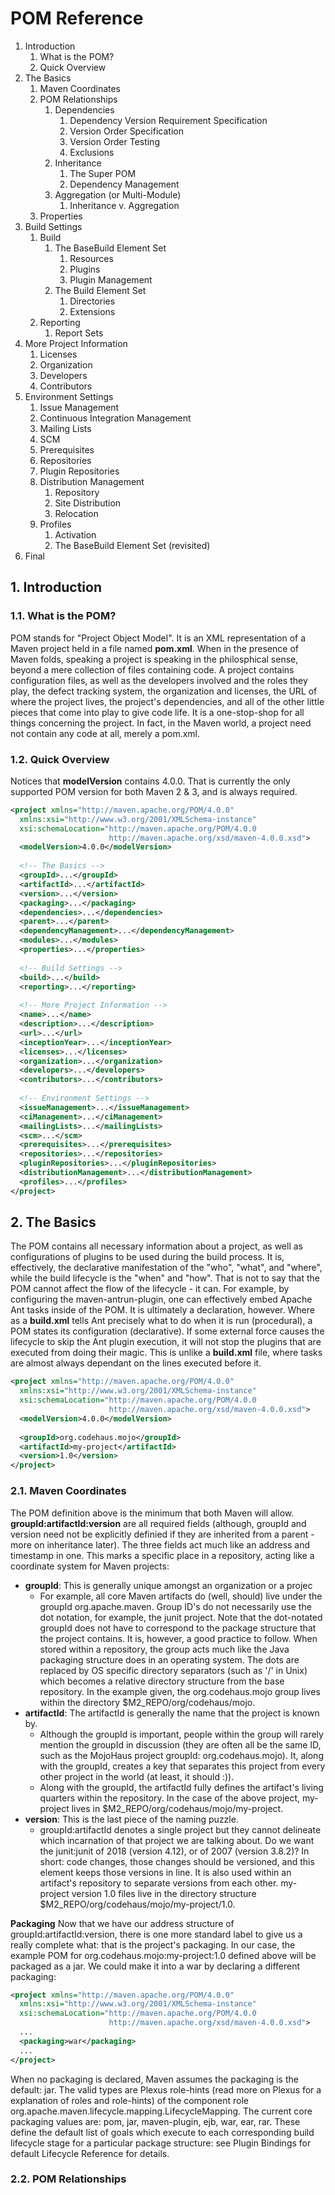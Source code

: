 # POM Reference
1. Introduction
    1. What is the POM?
    2. Quick Overview
2. The Basics
    1. Maven Coordinates
    2. POM Relationships
        1. Dependencies
            1. Dependency Version Requirement Specification
            2. Version Order Specification
            3. Version Order Testing
            4. Exclusions
        2. Inheritance
            1. The Super POM
            2. Dependency Management
        3. Aggregation (or Multi-Module)
            1. Inheritance v. Aggregation
    3. Properties
3. Build Settings
    1. Build
        1. The BaseBuild Element Set
            1. Resources
            2. Plugins
            3. Plugin Management
        2. The Build Element Set
            1. Directories
            2. Extensions
    2. Reporting
        1. Report Sets
4. More Project Information
    1. Licenses
    2. Organization
    3. Developers
    4. Contributors
5. Environment Settings
    1. Issue Management
    2. Continuous Integration Management
    3. Mailing Lists
    4. SCM
    5. Prerequisites
    6. Repositories
    7. Plugin Repositories
    8. Distribution Management
        1. Repository
        2. Site Distribution
        3. Relocation
    9. Profiles
        1. Activation
        2. The BaseBuild Element Set (revisited)
6. Final

## 1. Introduction
### 1.1. What is the POM?
POM stands for "Project Object Model". It is an XML representation of a Maven project held in a file named **pom.xml**. When in the presence of Maven folds, speaking a project is speaking in the philosphical sense, beyond a mere collection of files containing code. A project contains configuration files, as well as the developers involved and the roles they play, the defect tracking system, the organization and licenses, the URL of where the project lives, the project's dependencies, and all of the other little pieces that come into play to give code life. It is a one-stop-shop for all things concerning the project. In fact, in the Maven world, a project need not contain any code at all, merely a pom.xml.

### 1.2. Quick Overview
Notices that **modelVersion** contains 4.0.0. That is currently the only supported POM version for both Maven 2 & 3, and is always required.
```xml
<project xmlns="http://maven.apache.org/POM/4.0.0"
  xmlns:xsi="http://www.w3.org/2001/XMLSchema-instance"
  xsi:schemaLocation="http://maven.apache.org/POM/4.0.0
                      http://maven.apache.org/xsd/maven-4.0.0.xsd">
  <modelVersion>4.0.0</modelVersion>
 
  <!-- The Basics -->
  <groupId>...</groupId>
  <artifactId>...</artifactId>
  <version>...</version>
  <packaging>...</packaging>
  <dependencies>...</dependencies>
  <parent>...</parent>
  <dependencyManagement>...</dependencyManagement>
  <modules>...</modules>
  <properties>...</properties>
 
  <!-- Build Settings -->
  <build>...</build>
  <reporting>...</reporting>
 
  <!-- More Project Information -->
  <name>...</name>
  <description>...</description>
  <url>...</url>
  <inceptionYear>...</inceptionYear>
  <licenses>...</licenses>
  <organization>...</organization>
  <developers>...</developers>
  <contributors>...</contributors>
 
  <!-- Environment Settings -->
  <issueManagement>...</issueManagement>
  <ciManagement>...</ciManagement>
  <mailingLists>...</mailingLists>
  <scm>...</scm>
  <prerequisites>...</prerequisites>
  <repositories>...</repositories>
  <pluginRepositories>...</pluginRepositories>
  <distributionManagement>...</distributionManagement>
  <profiles>...</profiles>
</project>
```

## 2. The Basics
The POM contains all necessary information about a project, as well as configurations of plugins to be used during the build process. It is, effectively, the declarative manifestation of the "who", "what", and "where", while the build lifecycle is the "when" and "how". That is not to say that the POM cannot affect the flow of the lifecycle - it can. For example, by configuring the maven-antrun-plugin, one can effectively embed Apache Ant tasks inside of the POM. It is ultimately a declaration, however. Where as a **build.xml** tells Ant precisely what to do when it is run (procedural), a POM states its configuration (declarative). If some external force causes the lifecycle to skip the Ant plugin execution, it will not stop the plugins that are executed from doing their magic. This is unlike a **build.xml** file, where tasks are almost always dependant on the lines executed before it.

```xml
<project xmlns="http://maven.apache.org/POM/4.0.0"
  xmlns:xsi="http://www.w3.org/2001/XMLSchema-instance"
  xsi:schemaLocation="http://maven.apache.org/POM/4.0.0
                      http://maven.apache.org/xsd/maven-4.0.0.xsd">
  <modelVersion>4.0.0</modelVersion>
 
  <groupId>org.codehaus.mojo</groupId>
  <artifactId>my-project</artifactId>
  <version>1.0</version>
</project>
```
### 2.1. Maven Coordinates
The POM definition above is the minimum that both Maven will allow. **groupId:artifactId:version** are all required fields (although, groupId and version need not be explicitly definied if they are inherited from a parent - more on inheritance later). The three fields act much like an address and timestamp in one. This marks a specific place in a repository, acting like a coordinate system for Maven projects:
- **groupId**: This is generally unique amongst an organization or a projec
    - For example, all core Maven artifacts do (well, should) live under the groupId org.apache.maven. Group ID's do not necessarily use the dot notation, for example, the junit project. Note that the dot-notated groupId does not have to correspond to the package structure that the project contains. It is, however, a good practice to follow. When stored within a repository, the group acts much like the Java packaging structure does in an operating system. The dots are replaced by OS specific directory separators (such as '/' in Unix) which becomes a relative directory structure from the base repository. In the example given, the org.codehaus.mojo group lives within the directory $M2_REPO/org/codehaus/mojo.
- **artifactId**: The artifactId is generally the name that the project is known by. 
    - Although the groupId is important, people within the group will rarely mention the groupId in discussion (they are often all be the same ID, such as the MojoHaus project groupId: org.codehaus.mojo). It, along with the groupId, creates a key that separates this project from every other project in the world (at least, it should :)).
    - Along with the groupId, the artifactId fully defines the artifact's living quarters within the repository. In the case of the above project, my-project lives in $M2_REPO/org/codehaus/mojo/my-project.
- **version**: This is the last piece of the naming puzzle.
    - groupId:artifactId denotes a single project but they cannot delineate which incarnation of that project we are talking about. Do we want the junit:junit of 2018 (version 4.12), or of 2007 (version 3.8.2)? In short: code changes, those changes should be versioned, and this element keeps those versions in line. It is also used within an artifact's repository to separate versions from each other. my-project version 1.0 files live in the directory structure $M2_REPO/org/codehaus/mojo/my-project/1.0.
    
**Packaging**
Now that we have our address structure of groupId:artifactId:version, there is one more standard label to give us a really complete what: that is the project's packaging. In our case, the example POM for org.codehaus.mojo:my-project:1.0 defined above will be packaged as a jar. We could make it into a war by declaring a different packaging:
```xml
<project xmlns="http://maven.apache.org/POM/4.0.0"
  xmlns:xsi="http://www.w3.org/2001/XMLSchema-instance"
  xsi:schemaLocation="http://maven.apache.org/POM/4.0.0
                      http://maven.apache.org/xsd/maven-4.0.0.xsd">
  ...
  <packaging>war</packaging>
  ...
</project>
```
When no packaging is declared, Maven assumes the packaging is the default: jar. The valid types are Plexus role-hints (read more on Plexus for a explanation of roles and role-hints) of the component role org.apache.maven.lifecycle.mapping.LifecycleMapping. The current core packaging values are: pom, jar, maven-plugin, ejb, war, ear, rar. These define the default list of goals which execute to each corresponding build lifecycle stage for a particular package structure: see Plugin Bindings for default Lifecycle Reference for details.

### 2.2. POM Relationships


